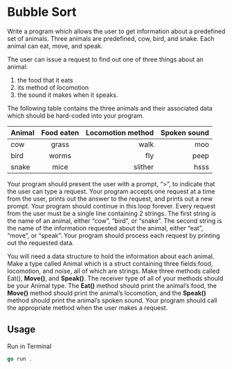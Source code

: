 # Bubble Sort

Write a program which allows the user to get information about a predefined set of animals. Three animals are predefined, cow, bird, and snake. Each animal can eat, move, and speak.

The user can issue a request to find out one of three things about an animal:
1) the food that it eats
2) its method of locomotion
3) the sound it makes when it speaks.

The following table contains the three animals and their associated data which should be hard-coded into your program.

| Animal  | Food eaten | Locomotion method | Spoken sound |
| :---    | :----:     | ---:              | ---:         |
| cow     | grass      | walk              | moo          |
| bird    | worms      | fly               | peep         |
| snake   | mice       | slither           | hsss         |

Your program should present the user with a prompt, “>”, to indicate that the user can type a request. Your program accepts one request at a time from the user, prints out the answer to the request, and prints out a new prompt. Your program should continue in this loop forever. Every request from the user must be a single line containing 2 strings. The first string is the name of an animal, either “cow”, “bird”, or “snake”. The second string is the name of the information requested about the animal, either “eat”, “move”, or “speak”. Your program should process each request by printing out the requested data.

You will need a data structure to hold the information about each animal. Make a type called Animal which is a struct containing three fields:food, locomotion, and noise, all of which are strings. Make three methods called Eat(), **Move()**, and **Speak()**. The receiver type of all of your methods should be your Animal type. The **Eat()** method should print the animal’s food, the **Move()** method should print the animal’s locomotion, and the **Speak()** method should print the animal’s spoken sound. Your program should call the appropriate method when the user makes a request.

## Usage

Run in Terminal

```go
go run .     
```
